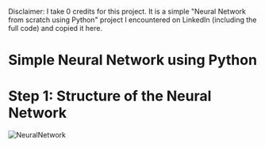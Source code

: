 Disclaimer: I take 0 credits for this project. It is a simple "Neural Network from scratch using Python" project I encountered on LinkedIn (including the full code) and copied it here.

# Simple Neural Network using Python
# Step 1: Structure of the Neural Network
![NeuralNetwork](https://github.com/fabiogirones/simple-neural-network/assets/45832602/707c52a3-3f89-4e92-96cc-6d7c8d54b6f0)
